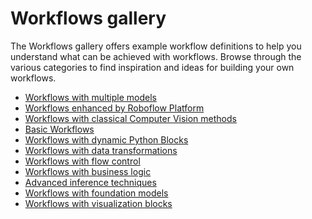 # Workflows gallery

The Workflows gallery offers example workflow definitions to help you understand what can be achieved with workflows. 
Browse through the various categories to find inspiration and ideas for building your own workflows.

<ul id="workflows-gallery">
	<li><a href="/workflows/gallery/workflows_with_multiple_models">Workflows with multiple models</a></li>
	<li><a href="/workflows/gallery/workflows_enhanced_by_roboflow_platform">Workflows enhanced by Roboflow Platform</a></li>
	<li><a href="/workflows/gallery/workflows_with_classical_computer_vision_methods">Workflows with classical Computer Vision methods</a></li>
	<li><a href="/workflows/gallery/basic_workflows">Basic Workflows</a></li>
	<li><a href="/workflows/gallery/workflows_with_dynamic_python_blocks">Workflows with dynamic Python Blocks</a></li>
	<li><a href="/workflows/gallery/workflows_with_data_transformations">Workflows with data transformations</a></li>
	<li><a href="/workflows/gallery/workflows_with_flow_control">Workflows with flow control</a></li>
	<li><a href="/workflows/gallery/workflows_with_business_logic">Workflows with business logic</a></li>
	<li><a href="/workflows/gallery/advanced_inference_techniques">Advanced inference techniques</a></li>
	<li><a href="/workflows/gallery/workflows_with_foundation_models">Workflows with foundation models</a></li>
	<li><a href="/workflows/gallery/workflows_with_visualization_blocks">Workflows with visualization blocks</a></li>
</ul>